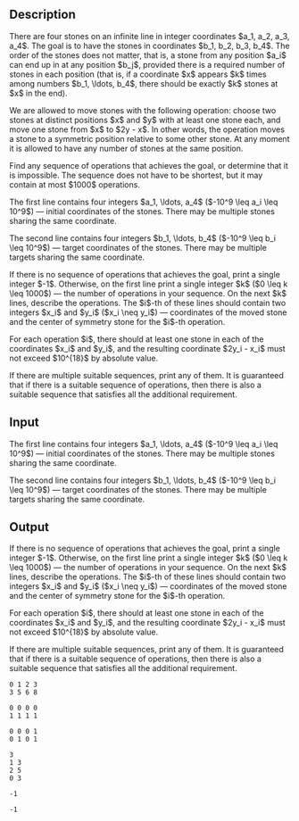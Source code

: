 ## Description

<div><p>There are four stones on an infinite line in integer coordinates $a_1, a_2, a_3, a_4$. The goal is to have the stones in coordinates $b_1, b_2, b_3, b_4$. The order of the stones does not matter, that is, a stone from any position $a_i$ can end up in at any position $b_j$, provided there is a required number of stones in each position (that is, if a coordinate $x$ appears $k$ times among numbers $b_1, \ldots, b_4$, there should be exactly $k$ stones at $x$ in the end).</p><p>We are allowed to move stones with the following operation: choose two stones at <span class="tex-font-style-bf">distinct</span> positions $x$ and $y$ with at least one stone each, and move one stone from $x$ to $2y - x$. In other words, the operation moves a stone to a symmetric position relative to some other stone. At any moment it is allowed to have any number of stones at the same position.</p><p>Find any sequence of operations that achieves the goal, or determine that it is impossible. The sequence does not have to be shortest, but it may contain at most $1000$ operations.</p></div><div class="input-specification"><p>The first line contains four integers $a_1, \ldots, a_4$ ($-10^9 \leq a_i \leq 10^9$)&nbsp;— initial coordinates of the stones. There may be multiple stones sharing the same coordinate.</p><p>The second line contains four integers $b_1, \ldots, b_4$ ($-10^9 \leq b_i \leq 10^9$)&nbsp;— target coordinates of the stones. There may be multiple targets sharing the same coordinate.</p></div><div class="output-specification"><p>If there is no sequence of operations that achieves the goal, print a single integer $-1$. Otherwise, on the first line print a single integer $k$ ($0 \leq k \leq 1000$)&nbsp;— the number of operations in your sequence. On the next $k$ lines, describe the operations. The $i$-th of these lines should contain two integers $x_i$ and $y_i$ ($x_i \neq y_i$)&nbsp;— coordinates of the moved stone and the center of symmetry stone for the $i$-th operation.</p><p>For each operation $i$, there should at least one stone in each of the coordinates $x_i$ and $y_i$, and the resulting coordinate $2y_i - x_i$ must not exceed $10^{18}$ by absolute value.</p><p>If there are multiple suitable sequences, print any of them. It is guaranteed that if there is a suitable sequence of operations, then there is also a suitable sequence that satisfies all the additional requirement.</p></div>

## Input

<p>The first line contains four integers $a_1, \ldots, a_4$ ($-10^9 \leq a_i \leq 10^9$)&nbsp;— initial coordinates of the stones. There may be multiple stones sharing the same coordinate.</p><p>The second line contains four integers $b_1, \ldots, b_4$ ($-10^9 \leq b_i \leq 10^9$)&nbsp;— target coordinates of the stones. There may be multiple targets sharing the same coordinate.</p>

## Output

<p>If there is no sequence of operations that achieves the goal, print a single integer $-1$. Otherwise, on the first line print a single integer $k$ ($0 \leq k \leq 1000$)&nbsp;— the number of operations in your sequence. On the next $k$ lines, describe the operations. The $i$-th of these lines should contain two integers $x_i$ and $y_i$ ($x_i \neq y_i$)&nbsp;— coordinates of the moved stone and the center of symmetry stone for the $i$-th operation.</p><p>For each operation $i$, there should at least one stone in each of the coordinates $x_i$ and $y_i$, and the resulting coordinate $2y_i - x_i$ must not exceed $10^{18}$ by absolute value.</p><p>If there are multiple suitable sequences, print any of them. It is guaranteed that if there is a suitable sequence of operations, then there is also a suitable sequence that satisfies all the additional requirement.</p>





```input1
0 1 2 3
3 5 6 8
```




```input2
0 0 0 0
1 1 1 1
```




```input3
0 0 0 1
0 1 0 1
```




```output1
3
1 3
2 5
0 3
```




```output2
-1
```




```output3
-1
```


